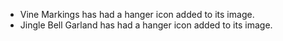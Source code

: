 ---
---

- Vine Markings has had a hanger icon added to its image.
- Jingle Bell Garland has had a hanger icon added to its image.
